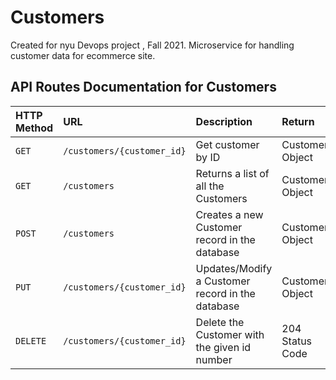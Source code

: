 # Customers
Created for nyu Devops project , Fall 2021. Microservice for handling customer data for ecommerce site.

## API Routes Documentation for Customers

| HTTP Method | URL | Description | Return
| :--- | :--- | :--- | :--- |
| `GET` | `/customers/{customer_id}` | Get customer by ID | Customer Object
| `GET` | `/customers` | Returns a list of all the Customers | Customer Object
| `POST` | `/customers` | Creates a new Customer record in the database | Customer Object
| `PUT` | `/customers/{customer_id}` | Updates/Modify a Customer record in the database | Customer Object
| `DELETE` | `/customers/{customer_id}` | Delete the Customer with the given id number | 204 Status Code

